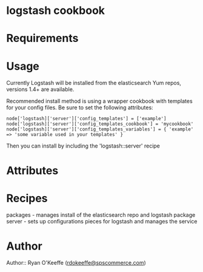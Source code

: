 # logstash cookbook

# Requirements

# Usage
Currently Logstash will be installed from the elasticsearch Yum repos, versions 1.4+ are available.

Recommended install method is using a wrapper cookbook with templates for your config files. Be sure to set the following attributes:
```
node['logstash]['server']['config_templates'] = ['example']
node['logstash]['server']['config_templates_cookbook'] = 'mycookbook'
node['logstash]['server']['config_templates_variables'] = { 'example' => 'some variable used in your templates' }
```
Then you can install by including the 'logstash::server' recipe

# Attributes

# Recipes
packages - manages install of the elasticsearch repo and logstash package
server - sets up configurations pieces for logstash and manages the service

# Author

Author:: Ryan O'Keeffe (rdokeeffe@spscommerce.com)
